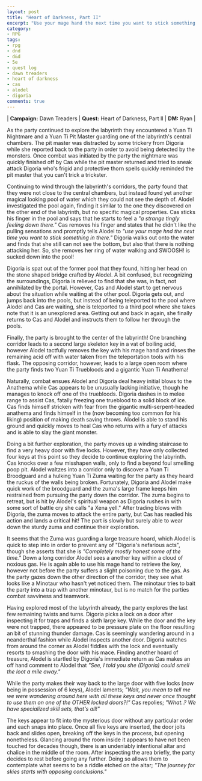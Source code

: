 ```yaml
---
layout: post
title: "Heart of Darkness, Part II"
excerpt: "Use your mage hand the next time you want to stick something in there."
category:
- RPG
tags:
- rpg
- dnd
- d&d
- 5e
- quest log
- dawn treaders
- heart of darkness
- cas
- alodel
- digoria
comments: true
---
```


| **Campaign:** Dawn Treaders | **Quest:** Heart of Darkness, Part II | **DM:** Ryan |

As the party continued to explore the labyrinth they encountered a Yuan Ti Nightmare and a Yuan Ti Pit Master guarding one of the labyrinth's central chambers.  The pit master was distracted by some trickery from Digoria while she reported back to the party in order to avoid being detected by the monsters.  Once combat was initiated by the party the nightmare was quickly finished off by Cas while the pit master returned and tried to sneak attack Digoria who's frigid and protective thorn spells quickly reminded the pit master that you can't trick a trickster.

Continuing to wind through the labyrinth's corridors, the party found that they were not close to the central chambers, but instead found yet another magical looking pool of water which they could not see the depth of.  Alodel investigated the pool again, finding it similar to the one they discovered on the other end of the labyrinth, but no specific magical properties.  Cas sticks his finger in the pool and says that he starts to feel a *"a strange tingly feeling down there."*  Cas removes his finger and states that he didn't like the pulling sensations and promptly tells Alodel to *"use your mage hnd the next time you want to stick something in there."*  Digoria walks out onto the water and finds that she still can not see the bottom, but also that there is nothing attacking her.  So, she removes her ring of water walking and SWOOSH! is sucked down into the pool!

Digoria is spat out of the former pool that they found, hitting her head on the stone shaped bridge crafted by Alodel.  A bit confused, but recognizing the surroundings, Digoria is relieved to find that she was, in fact, not annihilated by the portal.  However, Cas and Alodel start to get nervous about the situation while waiting at the other pool.  Digoria gets out, and jumps back into the pools, but instead of being teleported to the pool where Alodel and Cas are waiting, she is teleported to a third pool where she takes note that it is an unexplored area.  Getting out and back in again, she finally returns to Cas and Alodel and instructs them to follow her through the pools.

Finally, the party is brought to the center of the labyrinth!  One branching corridor leads to a second large skeleton key in a vat of boiling acid, however Alodel tactfully removes the key with his mage hand and rinses the remaining acid off with water taken from the teleportation tools with his flask.  The opposing corridor, however, leads to a large open room where the party finds two Yuan Ti Truebloods and a gigantic Yuan Ti Anathema!

Naturally, combat ensues Alodel and Digoria deal heavy initial blows to the Anathema while Cas appears to be unusually lacking initiative, though he manages to knock off one of the truebloods.  Digoria dashes in to melee range to assist Cas, fatally freezing one trueblood to a solid block of ice.  Cas finds himself stricken with fear from the gigantic multi-serpent-headed anathema and finds himself in the (now becoming too common for his liking) position of making death saving throws.  Alodel is able to stand his ground and quickly  moves to heal Cas who returns with a fury of attacks and is able to slay the giant monster.

Doing a bit further exploration, the party moves up a winding staircase to find a very heavy door with five locks.  However, they have only collected four keys at this point so they decide to continue exploring the labyrinth.  Cas knocks over a few misshapen walls, only to find a beyond foul smelling poop pit.  Alodel waltzes into a corridor only to discover a Yuan Ti Broodguard and a hulking Yuan Ti Zuma waiting for the party as they heard the ruckus of the walls being broken.  Fortunately, Digoria and Alodel make quick work of the broodguard and the zuma's large frame keeps him restrained from pursuing the party down the corridor.  The zuma begins to retreat, but is hit by Alodel's spiritual weapon as Digoria rushes in with some sort of battle cry she calls "a Xena yell."  After trading blows with Digoria, the zuma moves to attack the entire party, but Cas has readied his action and lands a critical hit!  The part is slowly but surely able to wear down the sturdy zuma and continue their exploration.

It seems that the Zuma was guarding a large treasure hoard, which Alodel is quick to step into in order to prevent any of "Digoria's nefarious acts", though she asserts that she is *"Completely mostly honest some of the time."*  Down a long corridor Alodel sees a another key within a cloud of noxious gas.  He is again able to use his mage hand to retrieve the key, however not before the party suffers a slight poisoning due to the gas.  As the party gazes down the other direction of the corridor, they see what looks like a Minotaur who hasn't yet noticed them.  The minotaur tries to bait the party into a trap with another minotaur, but is no match for the parties combat savviness and teamwork.

Having explored most of the labyrinth already, the party explores the last few remaining twists and turns.  Digoria picks a lock on a door after inspecting it for traps and finds a sixth large key.  While the door and the key were not trapped, there appeared to be pressure plate on the floor resulting an bit of stunning thunder damage.  Cas is seemingly wandering around in a neanderthal fashion while Alodel inspects another door.  Digoria watches from around the corner as Alodel fiddles with the lock and eventually resorts to smashing the door with his mace.  Finding another hoard of treasure, Alodel is startled by Digoria's immediate return as Cas makes an off hand comment to Alodel that *"See, I told you she (Digoria) could smell the loot a mile away."*

While the party makes their way back to the large door with five locks (now being in possession of 6 keys), Alodel laments; *"Wait, you mean to tell me we were wandering around here with all these keys and never once thought to use them on one of the OTHER locked doors?!"*  Cas repolies; *"What..?  We have specialized skill sets, that's all!"*

The keys appear to fit into the mysterious door without any particular order and each snaps into place.  Once all five keys are inserted, the door jolts back and slides open, breaking off the keys in the process, but opening nonetheless.  Glancing around the room inside it appears to have not been touched for decades though, there is an undeniably intentional altar and chalice in the middle of the room.  After inspecting the area briefly, the party decides to rest before going any further.  Doing so allows them to contemplate what seems to be a riddle etched on the altar; *"The journey for skies starts with opposing conclusions."*